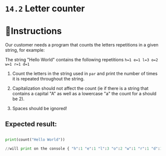 # `14.2` Letter counter

# 📝Instructions

Our customer needs a program that counts the letters repetitions in a given string, for example:

The string "Hello World" contains the following repetitions `h=1 e=1 l=3 o=2 w=1 r=1 d=1`

1. Count the letters in the string used in `par` and print the number of times it is repeated throughout the string.

2. Capitalization should not affect the count (ie if there is a string that contains a capital "A" as well as a lowercase "a" the count for a should be 2).

3. Spaces should be ignored!


## Expected result:

```py

print(count("Hello World"))

//will print on the console { "h":1 "e":1 "l":3 "o":2 "w":1 "r":1 "d":1 }
```
